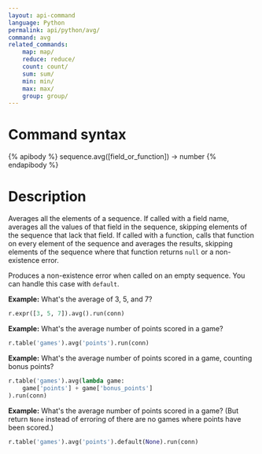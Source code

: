 ```yaml
---
layout: api-command
language: Python
permalink: api/python/avg/
command: avg
related_commands:
    map: map/
    reduce: reduce/
    count: count/
    sum: sum/
    min: min/
    max: max/
    group: group/
---
```


# Command syntax #

{% apibody %}
sequence.avg([field_or_function]) &rarr; number
{% endapibody %}

# Description #

Averages all the elements of a sequence.  If called with a field name,
averages all the values of that field in the sequence, skipping
elements of the sequence that lack that field.  If called with a
function, calls that function on every element of the sequence and
averages the results, skipping elements of the sequence where that
function returns `null` or a non-existence error.

Produces a non-existence error when called on an empty sequence.  You
can handle this case with `default`.

__Example:__ What's the average of 3, 5, and 7?

```py
r.expr([3, 5, 7]).avg().run(conn)
```

__Example:__ What's the average number of points scored in a game?

```py
r.table('games').avg('points').run(conn)
```

__Example:__ What's the average number of points scored in a game,
counting bonus points?

```py
r.table('games').avg(lambda game:
    game['points'] + game['bonus_points']
).run(conn)
```

__Example:__ What's the average number of points scored in a game?
(But return `None` instead of erroring of there are no games where
points have been scored.)

```py
r.table('games').avg('points').default(None).run(conn)
```
